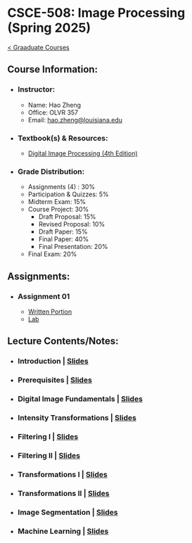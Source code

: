 # CSCE-508: Image Processing (Spring 2025)
[< Graaduate Courses](../README.md)

## Course Information:

* ### Instructor:

    * Name: Hao Zheng
    * Office: OLVR 357
    * Email: hao.zheng@louisiana.edu

* ### Textbook(s) & Resources:

    * [Digital Image Processing (4th Edition)](../../../books/Digital-Image-Processing/README.md)

* ### Grade Distribution:
    * Assignments (4) : 30%
    * Participation & Quizzes: 5%
    * Midterm Exam: 15%
    * Course Project: 30%
        * Draft Proposal: 15%
        * Revised Proposal: 10%
        * Draft Paper: 15%
        * Final Paper: 40%
        * Final Presentation: 20%
    * Final Exam: 20%

## Assignments:
* ### Assignment 01
    * [Written Portion](./_assignments_/01-written-portion.pdf)
    * [Lab](./_assignments_/01-lab.ipynb)

## Lecture Contents/Notes:

* ### Introduction | [Slides](./_lectures_/01_Introduction.pdf)
* ### Prerequisites | [Slides](./_lectures_/02_Prerequisites.pdf)
* ### Digital Image Fundamentals | [Slides](./_lectures_/03_Digital-Image-Fundamentals.pdf)
* ### Intensity Transformations | [Slides](./_lectures_/04_Intensity-Transformation.pdf)
* ### Filtering I | [Slides](./_lectures_/05_Filtering-I.pdf)
* ### Filtering II | [Slides](./_lectures_/06_Filtering-II.pdf)
* ### Transformations I | [Slides](./_lectures_/07_Transformation-I.pdf)
* ### Transformations II | [Slides](./_lectures_/08_Transformation-II.pdf)
* ### Image Segmentation | [Slides](./_lectures_/09_Image-Segmentation.pdf)
* ### Machine Learning | [Slides](./_lectures_/10_Machine-Learning.pdf)